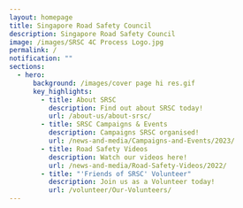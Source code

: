 ```yaml
---
layout: homepage
title: Singapore Road Safety Council
description: Singapore Road Safety Council
image: /images/SRSC 4C Process Logo.jpg
permalink: /
notification: ""
sections:
  - hero:
      background: /images/cover page hi res.gif
      key_highlights:
        - title: About SRSC
          description: Find out about SRSC today!
          url: /about-us/about-srsc/
        - title: SRSC Campaigns & Events
          description: Campaigns SRSC organised!
          url: /news-and-media/Campaigns-and-Events/2023/
        - title: Road Safety Videos
          description: Watch our videos here!
          url: /news-and-media/Road-Safety-Videos/2022/
        - title: "'Friends of SRSC' Volunteer"
          description: Join us as a Volunteer today!
          url: /volunteer/Our-Volunteers/
---
```


